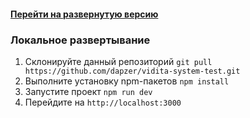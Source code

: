 #### [Перейти на развернутую версию](https://vidita-system-test.dapzer.ru)

### Локальное развертывание

1. Склонируйте данный репозиторий `git pull https://github.com/dapzer/vidita-system-test.git`
2. Выполните установку npm-пакетов `npm install`
3. Запустите проект `npm run dev`
4. Перейдите на `http://localhost:3000`
